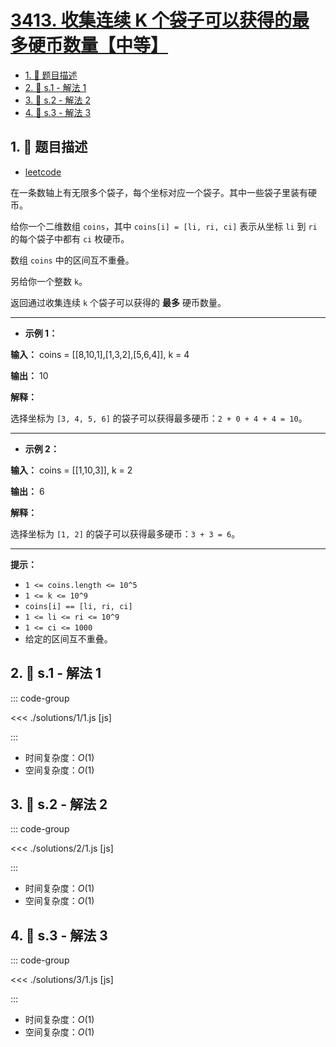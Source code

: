 # [3413. 收集连续 K 个袋子可以获得的最多硬币数量【中等】](https://github.com/tnotesjs/TNotes.leetcode/tree/main/notes/3413.%20%E6%94%B6%E9%9B%86%E8%BF%9E%E7%BB%AD%20K%20%E4%B8%AA%E8%A2%8B%E5%AD%90%E5%8F%AF%E4%BB%A5%E8%8E%B7%E5%BE%97%E7%9A%84%E6%9C%80%E5%A4%9A%E7%A1%AC%E5%B8%81%E6%95%B0%E9%87%8F%E3%80%90%E4%B8%AD%E7%AD%89%E3%80%91)

<!-- region:toc -->

- [1. 📝 题目描述](#1--题目描述)
- [2. 🎯 s.1 - 解法 1](#2--s1---解法-1)
- [3. 🎯 s.2 - 解法 2](#3--s2---解法-2)
- [4. 🎯 s.3 - 解法 3](#4--s3---解法-3)

<!-- endregion:toc -->

## 1. 📝 题目描述

- [leetcode](https://leetcode.cn/problems/maximum-coins-from-k-consecutive-bags/)

在一条数轴上有无限多个袋子，每个坐标对应一个袋子。其中一些袋子里装有硬币。

给你一个二维数组 `coins`，其中 `coins[i] = [li, ri, ci]` 表示从坐标 `li` 到 `ri` 的每个袋子中都有 `ci` 枚硬币。

数组 `coins` 中的区间互不重叠。

另给你一个整数 `k`。

返回通过收集连续 `k` 个袋子可以获得的 **最多** 硬币数量。

---

- **示例 1：**

**输入：** coins = [[8,10,1],[1,3,2],[5,6,4]], k = 4

**输出：** 10

**解释：**

选择坐标为 `[3, 4, 5, 6]` 的袋子可以获得最多硬币：`2 + 0 + 4 + 4 = 10`。

---

- **示例 2：**

**输入：** coins = [[1,10,3]], k = 2

**输出：** 6

**解释：**

选择坐标为 `[1, 2]` 的袋子可以获得最多硬币：`3 + 3 = 6`。

---

**提示：**

- `1 <= coins.length <= 10^5`
- `1 <= k <= 10^9`
- `coins[i] == [li, ri, ci]`
- `1 <= li <= ri <= 10^9`
- `1 <= ci <= 1000`
- 给定的区间互不重叠。

## 2. 🎯 s.1 - 解法 1

::: code-group

<<< ./solutions/1/1.js [js]

:::

- 时间复杂度：$O(1)$
- 空间复杂度：$O(1)$

## 3. 🎯 s.2 - 解法 2

::: code-group

<<< ./solutions/2/1.js [js]

:::

- 时间复杂度：$O(1)$
- 空间复杂度：$O(1)$

## 4. 🎯 s.3 - 解法 3

::: code-group

<<< ./solutions/3/1.js [js]

:::

- 时间复杂度：$O(1)$
- 空间复杂度：$O(1)$
